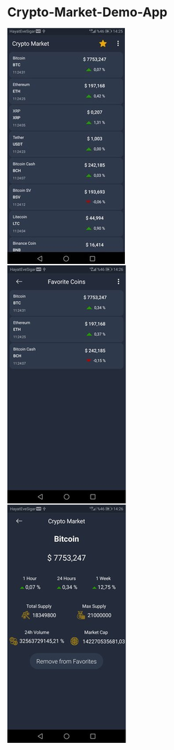 # Crypto-Market-Demo-App
![](https://raw.githubusercontent.com/halitsen/Crypto-Market-Demo-App/master/art/coins.jpg)
![](https://raw.githubusercontent.com/halitsen/Crypto-Market-Demo-App/master/art/favorites.jpg)
![](https://raw.githubusercontent.com/halitsen/Crypto-Market-Demo-App/master/art/detail.jpg)

